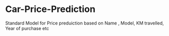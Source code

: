 # Car-Price-Prediction
Standard Model for Price preduiction based on Name , Model, KM travelled, Year of purchase etc
